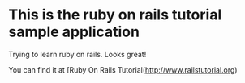 # This is the ruby on rails tutorial sample application

Trying to learn ruby on rails. Looks great!

You can find it at [Ruby On Rails Tutorial(http://www.railstutorial.org)